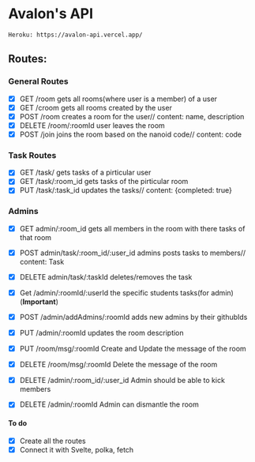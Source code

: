 # Avalon's API

    Heroku: https://avalon-api.vercel.app/

## Routes:

### General Routes

- [x] GET /room gets all rooms(where user is a member) of a user
- [x] GET /croom gets all rooms created by the user
- [x] POST /room creates a room for the user// content: name, description
- [x] DELETE /room/:roomId user leaves the room
- [x] POST /join joins the room based on the nanoid code// content: code

### Task Routes

- [x] GET /task/ gets tasks of a pirticular user
- [x] GET /task/:room_id gets tasks of the pirticular room
- [x] PUT /task/:task_id updates the tasks// content: {completed: true}

### Admins

- [x] GET admin/:room_id gets all members in the room with there tasks of that room
- [x] POST admin/task/:room_id/:user_id admins posts tasks to members// content: Task
- [x] DELETE admin/task/:taskId deletes/removes the task

- [x] Get /admin/:roomId/:userId the specific students tasks(for admin) (**Important**)
- [x] POST /admin/addAdmins/:roomId adds new admins by their githubIds
- [x] PUT /admin/:roomId updates the room description
- [x] PUT /room/msg/:roomId Create and Update the message of the room
- [x] DELETE /room/msg/:roomId Delete the message of the room

- [x] DELETE /admin/:room_id/:user_id Admin should be able to kick members
- [x] DELETE /admin/:roomId Admin can dismantle the room

#### To do

- [x] Create all the routes
- [x] Connect it with Svelte, polka, fetch
